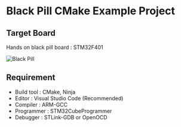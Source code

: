 # Black Pill CMake Example Project

## Target Board

Hands on black pill board : STM32F401

![Black Pill](https://stm32world.com/images/8/87/Black_pill_pinout.png)

## Requirement

- Build tool : CMake, Ninja
- Editor : Visual Studio Code (Recommended)
- Compiler : ARM-GCC
- Programmer : STM32CubeProgrammer
- Debugger : STLink-GDB or OpenOCD

